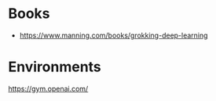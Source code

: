 
# Books

  * https://www.manning.com/books/grokking-deep-learning

# Environments

https://gym.openai.com/

